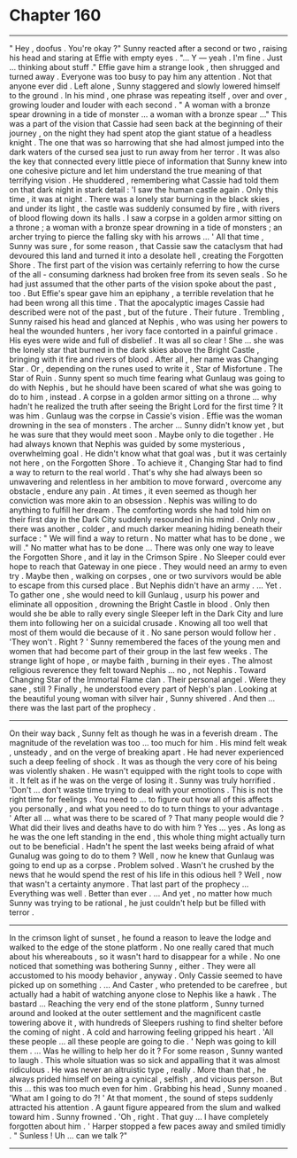 
# Chapter 160


---

" Hey , doofus . You're okay ?"
Sunny reacted after a second or two , raising his head and staring at Effie with empty eyes .
"... Y — yeah . I'm fine . Just … thinking about stuff ."
Effie gave him a strange look , then shrugged and turned away . Everyone was too busy to pay him any attention . Not that anyone ever did .
Left alone , Sunny staggered and slowly lowered himself to the ground . In his mind , one phrase was repeating itself , over and over , growing louder and louder with each second .
" A woman with a bronze spear drowning in a tide of monster … a woman with a bronze spear ..."
This was a part of the vision that Cassie had seen back at the beginning of their journey , on the night they had spent atop the giant statue of a headless knight .
The one that was so harrowing that she had almost jumped into the dark waters of the cursed sea just to run away from her terror .
It was also the key that connected every little piece of information that Sunny knew into one cohesive picture and let him understand the true meaning of that terrifying vision .
He shuddered , remembering what Cassie had told them on that dark night in stark detail :
'I saw the human castle again . Only this time , it was at night . There was a lonely star burning in the black skies , and under its light , the castle was suddenly consumed by fire , with rivers of blood flowing down its halls . I saw a corpse in a golden armor sitting on a throne ; a woman with a bronze spear drowning in a tide of monsters ; an archer trying to pierce the falling sky with his arrows … '
All that time , Sunny was sure , for some reason , that Cassie saw the cataclysm that had devoured this land and turned it into a desolate hell , creating the Forgotten Shore . The first part of the vision was certainly referring to how the curse of the all - consuming darkness had broken free from its seven seals . So he had just assumed that the other parts of the vision spoke about the past , too .
But Effie's spear gave him an epiphany , a terrible revelation that he had been wrong all this time . That the apocalyptic images Cassie had described were not of the past , but of the future .
Their future .
Trembling , Sunny raised his head and glanced at Nephis , who was using her powers to heal the wounded hunters , her ivory face contorted in a painful grimace . His eyes were wide and full of disbelief .
It was all so clear !
She … she was the lonely star that burned in the dark skies above the Bright Castle , bringing with it fire and rivers of blood . After all , her name was Changing Star .
Or , depending on the runes used to write it , Star of Misfortune .
The Star of Ruin .
Sunny spent so much time fearing what Gunlaug was going to do with Nephis , but he should have been scared of what she was going to do to him , instead . A corpse in a golden armor sitting on a throne … why hadn't he realized the truth after seeing the Bright Lord for the first time ? It was him . Gunlaug was the corpse in Cassie's vision .
Effie was the woman drowning in the sea of monsters . The archer … Sunny didn't know yet , but he was sure that they would meet soon .
Maybe only to die together .
He had always known that Nephis was guided by some mysterious , overwhelming goal . He didn't know what that goal was , but it was certainly not here , on the Forgotten Shore . To achieve it , Changing Star had to find a way to return to the real world .
That's why she had always been so unwavering and relentless in her ambition to move forward , overcome any obstacle , endure any pain . At times , it even seemed as though her conviction was more akin to an obsession . Nephis was willing to do anything to fulfill her dream .
The comforting words she had told him on their first day in the Dark City suddenly resounded in his mind . Only now , there was another , colder , and much darker meaning hiding beneath their surface :
" We will find a way to return . No matter what has to be done , we will ."
No matter what has to be done …
There was only one way to leave the Forgotten Shore , and it lay in the Crimson Spire . No Sleeper could ever hope to reach that Gateway in one piece . They would need an army to even try . Maybe then , walking on corpses , one or two survivors would be able to escape from this cursed place .
But Nephis didn't have an army .
… Yet .
To gather one , she would need to kill Gunlaug , usurp his power and eliminate all opposition , drowning the Bright Castle in blood . Only then would she be able to rally every single Sleeper left in the Dark City and lure them into following her on a suicidal crusade . Knowing all too well that most of them would die because of it .
No sane person would follow her .
'They won't . Right ? '
Sunny remembered the faces of the young men and women that had become part of their group in the last few weeks . The strange light of hope , or maybe faith , burning in their eyes . The almost religious reverence they felt toward Nephis … no , not Nephis . Toward Changing Star of the Immortal Flame clan .
Their personal angel .
Were they sane , still ?
Finally , he understood every part of Neph's plan .
Looking at the beautiful young woman with silver hair , Sunny shivered .
And then … there was the last part of the prophecy .
***
On their way back , Sunny felt as though he was in a feverish dream . The magnitude of the revelation was too … too much for him . His mind felt weak , unsteady , and on the verge of breaking apart .
He had never experienced such a deep feeling of shock . It was as though the very core of his being was violently shaken . He wasn't equipped with the right tools to cope with it .
It felt as if he was on the verge of losing it .
Sunny was truly horrified .
'Don't … don't waste time trying to deal with your emotions . This is not the right time for feelings . You need to … to figure out how all of this affects you personally , and what you need to do to turn things to your advantage . '
After all … what was there to be scared of ? That many people would die ? What did their lives and deaths have to do with him ?
Yes … yes . As long as he was the one left standing in the end , this whole thing might actually turn out to be beneficial . Hadn't he spent the last weeks being afraid of what Gunalug was going to do to them ? Well , now he knew that Gunlaug was going to end up as a corpse . Problem solved .
Wasn't he crushed by the news that he would spend the rest of his life in this odious hell ? Well , now that wasn't a certainty anymore . That last part of the prophecy …
Everything was well . Better than ever .
… And yet , no matter how much Sunny was trying to be rational , he just couldn't help but be filled with terror .
***
In the crimson light of sunset , he found a reason to leave the lodge and walked to the edge of the stone platform . No one really cared that much about his whereabouts , so it wasn't hard to disappear for a while .
No one noticed that something was bothering Sunny , either . They were all accustomed to his moody behavior , anyway . Only Cassie seemed to have picked up on something .
... And Caster , who pretended to be carefree , but actually had a habit of watching anyone close to Nephis like a hawk .
The bastard ...
Reaching the very end of the stone platform , Sunny turned around and looked at the outer settlement and the magnificent castle towering above it , with hundreds of Sleepers rushing to find shelter before the coming of night . A cold and harrowing feeling gripped his heart .
'All these people … all these people are going to die . '
Neph was going to kill them .
... Was he willing to help her do it ?
For some reason , Sunny wanted to laugh . This whole situation was so sick and appalling that it was almost ridiculous . He was never an altruistic type , really . More than that , he always prided himself on being a cynical , selfish , and vicious person . But this ... this was too much even for him .
Grabbing his head , Sunny moaned .
'What am I going to do ?! '
At that moment , the sound of steps suddenly attracted his attention . A gaunt figure appeared from the slum and walked toward him .
Sunny frowned .
'Oh , right . That guy … I have completely forgotten about him . '
Harper stopped a few paces away and smiled timidly .
" Sunless ! Uh … can we talk ?"

---

